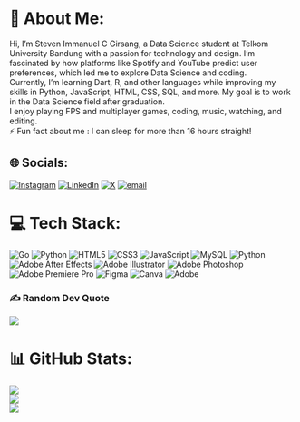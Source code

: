 # 💫 About Me:
Hi, I’m Steven Immanuel C Girsang, a Data Science student at Telkom University Bandung with a passion for technology and design. I’m fascinated by how platforms like Spotify and YouTube predict user preferences, which led me to explore Data Science and coding.<br>Currently, I’m learning Dart, R, and other languages while improving my skills in Python, JavaScript, HTML, CSS, SQL, and more. My goal is to work in the Data Science field after graduation.<br>I enjoy playing FPS and multiplayer games, coding, music, watching, and editing.<br>⚡ Fun fact about me : I can sleep for more than 16 hours straight!


## 🌐 Socials:
[![Instagram](https://img.shields.io/badge/Instagram-%23E4405F.svg?logo=Instagram&logoColor=white)](https://instagram.com/_stev.chris) [![LinkedIn](https://img.shields.io/badge/LinkedIn-%230077B5.svg?logo=linkedin&logoColor=white)](https://linkedin.com/in/StevenChristiano) [![X](https://img.shields.io/badge/X-black.svg?logo=X&logoColor=white)](https://x.com/@_Stevchris) [![email](https://img.shields.io/badge/Email-D14836?logo=gmail&logoColor=white)](mailto:stevchrist11@gmail.com) 

# 💻 Tech Stack:
![Go](https://img.shields.io/badge/go-%2300ADD8.svg?style=for-the-badge&logo=go&logoColor=white) ![Python](https://img.shields.io/badge/python-3670A0?style=for-the-badge&logo=python&logoColor=ffdd54) ![HTML5](https://img.shields.io/badge/html5-%23E34F26.svg?style=for-the-badge&logo=html5&logoColor=white) ![CSS3](https://img.shields.io/badge/css3-%231572B6.svg?style=for-the-badge&logo=css3&logoColor=white) ![JavaScript](https://img.shields.io/badge/javascript-%23323330.svg?style=for-the-badge&logo=javascript&logoColor=%23F7DF1E) ![MySQL](https://img.shields.io/badge/mysql-4479A1.svg?style=for-the-badge&logo=mysql&logoColor=white) ![Python](https://img.shields.io/badge/python-3670A0?style=for-the-badge&logo=python&logoColor=ffdd54) ![Adobe After Effects](https://img.shields.io/badge/Adobe%20After%20Effects-9999FF.svg?style=for-the-badge&logo=Adobe%20After%20Effects&logoColor=white) ![Adobe Illustrator](https://img.shields.io/badge/adobe%20illustrator-%23FF9A00.svg?style=for-the-badge&logo=adobe%20illustrator&logoColor=white) ![Adobe Photoshop](https://img.shields.io/badge/adobe%20photoshop-%2331A8FF.svg?style=for-the-badge&logo=adobe%20photoshop&logoColor=white) ![Adobe Premiere Pro](https://img.shields.io/badge/Adobe%20Premiere%20Pro-9999FF.svg?style=for-the-badge&logo=Adobe%20Premiere%20Pro&logoColor=white) ![Figma](https://img.shields.io/badge/figma-%23F24E1E.svg?style=for-the-badge&logo=figma&logoColor=white) ![Canva](https://img.shields.io/badge/Canva-%2300C4CC.svg?style=for-the-badge&logo=Canva&logoColor=white) ![Adobe](https://img.shields.io/badge/adobe-%23FF0000.svg?style=for-the-badge&logo=adobe&logoColor=white)

### ✍️ Random Dev Quote
![](https://quotes-github-readme.vercel.app/api?type=horizontal&theme=radical)

# 📊 GitHub Stats:
![](https://github-readme-stats.vercel.app/api?username=StevChrist&theme=dark&hide_border=false&include_all_commits=false&count_private=false)<br/>
![](https://nirzak-streak-stats.vercel.app/?user=StevChrist&theme=dark&hide_border=false)<br/>
![](https://github-readme-stats.vercel.app/api/top-langs/?username=StevChrist&theme=dark&hide_border=false&include_all_commits=false&count_private=false&layout=compact)

<!-- Proudly created with GPRM ( https://gprm.itsvg.in ) -->
